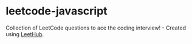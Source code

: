 # leetcode-javascript
Collection of LeetCode questions to ace the coding interview! - Created using [LeetHub](https://github.com/QasimWani/LeetHub).
